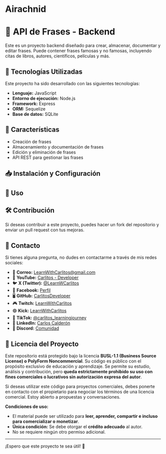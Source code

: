 # **Airachnid**

# 📜 API de Frases - Backend

Este es un proyecto backend diseñado para crear, almacenar, documentar y editar frases. Puede contener frases famosas y no famosas, incluyendo citas de libros, autores, científicos, películas y más.

## 🚀 Tecnologías Utilizadas

Este proyecto ha sido desarrollado con las siguientes tecnologías:

- **Lenguaje:** JavaScript
- **Entorno de ejecución:** Node.js
- **Framework:** Express
- **ORM:** Sequelize
- **Base de datos:** SQLite

## 📌 Características

- Creación de frases
- Almacenamiento y documentación de frases
- Edición y eliminación de frases
- API REST para gestionar las frases

## 📥 Instalación y Configuración


## 📖 Uso


## 🛠 Contribución

Si deseas contribuir a este proyecto, puedes hacer un fork del repositorio y enviar un pull request con tus mejoras.

## 📩 Contacto

Si tienes alguna pregunta, no dudes en contactarme a través de mis redes sociales:

- 📩 **Correo:** [LearnWithCarlitos@gmail.com](mailto:LearnWithCarlitos@gmail.com)  
- 🎥 **YouTube:** [Carlitos - Developer](https://www.youtube.com/@CarlitosDeveloper)  
- 🐦 **X (Twitter):** [@LearnWCarlitos](https://x.com/LearnWCarlitos)  
- 📘 **Facebook:** [Perfil](https://www.facebook.com/profile.php?id=61570847854095)  
- 🖥️ **GitHub:** [CarlitosDeveloper](https://github.com/CarlitosDeveloper)  
- 🎮 **Twitch:** [LearnWithCarlitos](https://www.twitch.tv/learnwithcarlitos)  
- 🟢 **Kick:** [LearnWithCarlitos](https://kick.com/learnwithcarlitos)  
- 🎵 **TikTok:** [@carlitos_learningjourney](https://www.tiktok.com/@carlitos_learningjourney)  
- 💼 **LinkedIn:** [Carlos Calderón](https://www.linkedin.com/in/carloscalderon01/)  
- 💬 **Discord:** [Comunidad](https://discord.gg/QUPPRwZz)  

## 📜 Licencia del Proyecto

Este repositorio está protegido bajo la licencia **BUSL-1.1 (Business Source License) o PolyForm Noncommercial**. Su código es público con el propósito exclusivo de educación y aprendizaje. Se permite su estudio, análisis y contribución, pero **queda estrictamente prohibido su uso con fines comerciales o lucrativos sin autorización expresa del autor**.

Si deseas utilizar este código para proyectos comerciales, debes ponerte en contacto con el propietario para negociar los términos de una licencia comercial. Estoy abierto a propuestas y conversaciones.

**Condiciones de uso:**  
- El material puede ser utilizado para **leer, aprender, compartir e incluso para comercializar o monetizar**.  
- **Única condición:** Se debe otorgar el **crédito adecuado** al autor.  
- No se requiere ningún otro permiso adicional.  

---

¡Espero que este proyecto te sea útil! 🚀




